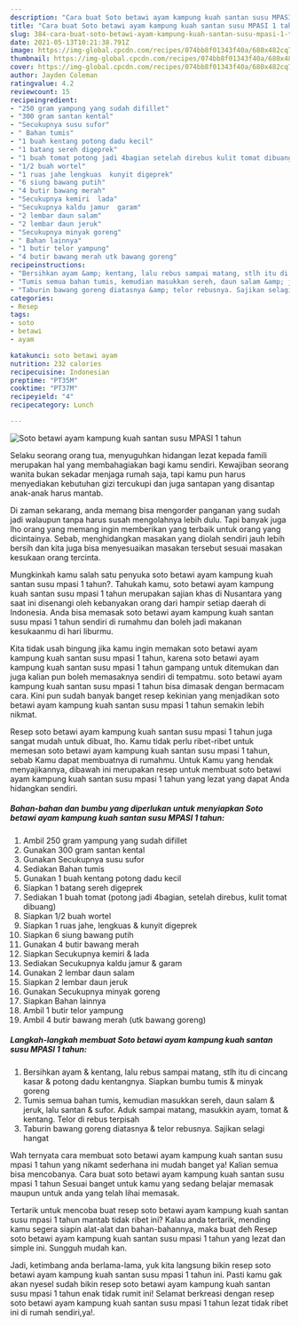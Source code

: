 ```yaml
---
description: "Cara buat Soto betawi ayam kampung kuah santan susu MPASI 1 tahun Sederhana dan Mudah Dibuat"
title: "Cara buat Soto betawi ayam kampung kuah santan susu MPASI 1 tahun Sederhana dan Mudah Dibuat"
slug: 384-cara-buat-soto-betawi-ayam-kampung-kuah-santan-susu-mpasi-1-tahun-sederhana-dan-mudah-dibuat
date: 2021-05-13T10:21:38.791Z
image: https://img-global.cpcdn.com/recipes/074bb8f01343f40a/680x482cq70/soto-betawi-ayam-kampung-kuah-santan-susu-mpasi-1-tahun-foto-resep-utama.jpg
thumbnail: https://img-global.cpcdn.com/recipes/074bb8f01343f40a/680x482cq70/soto-betawi-ayam-kampung-kuah-santan-susu-mpasi-1-tahun-foto-resep-utama.jpg
cover: https://img-global.cpcdn.com/recipes/074bb8f01343f40a/680x482cq70/soto-betawi-ayam-kampung-kuah-santan-susu-mpasi-1-tahun-foto-resep-utama.jpg
author: Jayden Coleman
ratingvalue: 4.2
reviewcount: 15
recipeingredient:
- "250 gram yampung yang sudah difillet"
- "300 gram santan kental"
- "Secukupnya susu sufor"
- " Bahan tumis"
- "1 buah kentang potong dadu kecil"
- "1 batang sereh digeprek"
- "1 buah tomat potong jadi 4bagian setelah direbus kulit tomat dibuang"
- "1/2 buah wortel"
- "1 ruas jahe lengkuas  kunyit digeprek"
- "6 siung bawang putih"
- "4 butir bawang merah"
- "Secukupnya kemiri  lada"
- "Secukupnya kaldu jamur  garam"
- "2 lembar daun salam"
- "2 lembar daun jeruk"
- "Secukupnya minyak goreng"
- " Bahan lainnya"
- "1 butir telor yampung"
- "4 butir bawang merah utk bawang goreng"
recipeinstructions:
- "Bersihkan ayam &amp; kentang, lalu rebus sampai matang, stlh itu di cincang kasar &amp; potong dadu kentangnya. Siapkan bumbu tumis &amp; minyak goreng"
- "Tumis semua bahan tumis, kemudian masukkan sereh, daun salam &amp; jeruk, lalu santan &amp; sufor. Aduk sampai matang, masukkin ayam, tomat &amp; kentang. Telor di rebus terpisah"
- "Taburin bawang goreng diatasnya &amp; telor rebusnya. Sajikan selagi hangat"
categories:
- Resep
tags:
- soto
- betawi
- ayam

katakunci: soto betawi ayam 
nutrition: 232 calories
recipecuisine: Indonesian
preptime: "PT35M"
cooktime: "PT37M"
recipeyield: "4"
recipecategory: Lunch

---
```



![Soto betawi ayam kampung kuah santan susu MPASI 1 tahun](https://img-global.cpcdn.com/recipes/074bb8f01343f40a/680x482cq70/soto-betawi-ayam-kampung-kuah-santan-susu-mpasi-1-tahun-foto-resep-utama.jpg)

Selaku seorang orang tua, menyuguhkan hidangan lezat kepada famili merupakan hal yang membahagiakan bagi kamu sendiri. Kewajiban seorang  wanita bukan sekadar menjaga rumah saja, tapi kamu pun harus menyediakan kebutuhan gizi tercukupi dan juga santapan yang disantap anak-anak harus mantab.

Di zaman  sekarang, anda memang bisa mengorder panganan yang sudah jadi walaupun tanpa harus susah mengolahnya lebih dulu. Tapi banyak juga lho orang yang memang ingin memberikan yang terbaik untuk orang yang dicintainya. Sebab, menghidangkan masakan yang diolah sendiri jauh lebih bersih dan kita juga bisa menyesuaikan masakan tersebut sesuai masakan kesukaan orang tercinta. 



Mungkinkah kamu salah satu penyuka soto betawi ayam kampung kuah santan susu mpasi 1 tahun?. Tahukah kamu, soto betawi ayam kampung kuah santan susu mpasi 1 tahun merupakan sajian khas di Nusantara yang saat ini disenangi oleh kebanyakan orang dari hampir setiap daerah di Indonesia. Anda bisa memasak soto betawi ayam kampung kuah santan susu mpasi 1 tahun sendiri di rumahmu dan boleh jadi makanan kesukaanmu di hari liburmu.

Kita tidak usah bingung jika kamu ingin memakan soto betawi ayam kampung kuah santan susu mpasi 1 tahun, karena soto betawi ayam kampung kuah santan susu mpasi 1 tahun gampang untuk ditemukan dan juga kalian pun boleh memasaknya sendiri di tempatmu. soto betawi ayam kampung kuah santan susu mpasi 1 tahun bisa dimasak dengan bermacam cara. Kini pun sudah banyak banget resep kekinian yang menjadikan soto betawi ayam kampung kuah santan susu mpasi 1 tahun semakin lebih nikmat.

Resep soto betawi ayam kampung kuah santan susu mpasi 1 tahun juga sangat mudah untuk dibuat, lho. Kamu tidak perlu ribet-ribet untuk memesan soto betawi ayam kampung kuah santan susu mpasi 1 tahun, sebab Kamu dapat membuatnya di rumahmu. Untuk Kamu yang hendak menyajikannya, dibawah ini merupakan resep untuk membuat soto betawi ayam kampung kuah santan susu mpasi 1 tahun yang lezat yang dapat Anda hidangkan sendiri.

<!--inarticleads1-->

##### Bahan-bahan dan bumbu yang diperlukan untuk menyiapkan Soto betawi ayam kampung kuah santan susu MPASI 1 tahun:

1. Ambil 250 gram yampung yang sudah difillet
1. Gunakan 300 gram santan kental
1. Gunakan Secukupnya susu sufor
1. Sediakan  Bahan tumis
1. Gunakan 1 buah kentang potong dadu kecil
1. Siapkan 1 batang sereh digeprek
1. Sediakan 1 buah tomat (potong jadi 4bagian, setelah direbus, kulit tomat dibuang)
1. Siapkan 1/2 buah wortel
1. Siapkan 1 ruas jahe, lengkuas &amp; kunyit digeprek
1. Siapkan 6 siung bawang putih
1. Gunakan 4 butir bawang merah
1. Siapkan Secukupnya kemiri &amp; lada
1. Sediakan Secukupnya kaldu jamur &amp; garam
1. Gunakan 2 lembar daun salam
1. Siapkan 2 lembar daun jeruk
1. Gunakan Secukupnya minyak goreng
1. Siapkan  Bahan lainnya
1. Ambil 1 butir telor yampung
1. Ambil 4 butir bawang merah (utk bawang goreng)




<!--inarticleads2-->

##### Langkah-langkah membuat Soto betawi ayam kampung kuah santan susu MPASI 1 tahun:

1. Bersihkan ayam &amp; kentang, lalu rebus sampai matang, stlh itu di cincang kasar &amp; potong dadu kentangnya. Siapkan bumbu tumis &amp; minyak goreng
1. Tumis semua bahan tumis, kemudian masukkan sereh, daun salam &amp; jeruk, lalu santan &amp; sufor. Aduk sampai matang, masukkin ayam, tomat &amp; kentang. Telor di rebus terpisah
1. Taburin bawang goreng diatasnya &amp; telor rebusnya. Sajikan selagi hangat




Wah ternyata cara membuat soto betawi ayam kampung kuah santan susu mpasi 1 tahun yang nikamt sederhana ini mudah banget ya! Kalian semua bisa mencobanya. Cara buat soto betawi ayam kampung kuah santan susu mpasi 1 tahun Sesuai banget untuk kamu yang sedang belajar memasak maupun untuk anda yang telah lihai memasak.

Tertarik untuk mencoba buat resep soto betawi ayam kampung kuah santan susu mpasi 1 tahun mantab tidak ribet ini? Kalau anda tertarik, mending kamu segera siapin alat-alat dan bahan-bahannya, maka buat deh Resep soto betawi ayam kampung kuah santan susu mpasi 1 tahun yang lezat dan simple ini. Sungguh mudah kan. 

Jadi, ketimbang anda berlama-lama, yuk kita langsung bikin resep soto betawi ayam kampung kuah santan susu mpasi 1 tahun ini. Pasti kamu gak akan nyesel sudah bikin resep soto betawi ayam kampung kuah santan susu mpasi 1 tahun enak tidak rumit ini! Selamat berkreasi dengan resep soto betawi ayam kampung kuah santan susu mpasi 1 tahun lezat tidak ribet ini di rumah sendiri,ya!.

